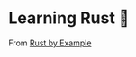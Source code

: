 # Learning Rust :crab:

From [Rust by Example][rbe]

[rbe]: https://doc.rust-lang.org/rust-by-example/
